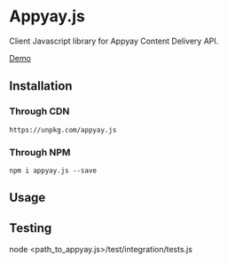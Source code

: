 # Appyay.js

Client Javascript library for Appyay Content Delivery API.

[Demo](https://538mkz3prl.codesandbox.io)

## Installation
### Through CDN
````
https://unpkg.com/appyay.js
````
### Through NPM
```
npm i appyay.js --save
````

## Usage


## Testing
node <path_to_appyay.js>/test/integration/tests.js